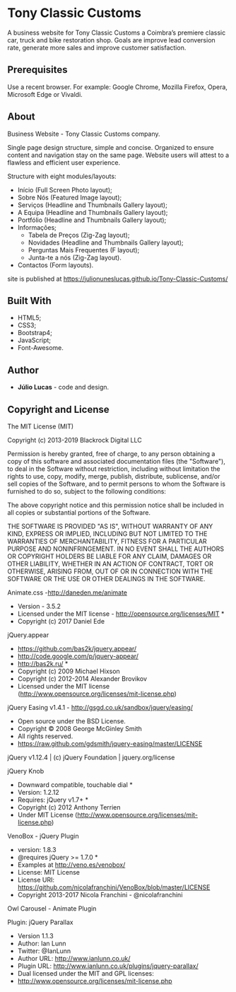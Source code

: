# Tony Classic Customs
A business website for Tony Classic Customs a Coimbra’s premiere classic car, truck and bike restoration shop. Goals are improve lead conversion rate, generate more sales and improve customer satisfaction.

## Prerequisites
Use a recent browser. For example: Google Chrome, Mozilla Firefox, Opera, Microsoft Edge or Vivaldi.

## About

Business Website - Tony Classic Customs company.

Single page design structure, simple and concise. Organized to ensure content and navigation stay on the same page. 
Website users will attest to a flawless and efficient user experience.

Structure with eight modules/layouts:

- Início (Full Screen Photo layout);
- Sobre Nós	(Featured Image layout);
- Serviços (Headline and Thumbnails Gallery layout);
- A Equipa (Headline and Thumbnails Gallery layout);
- Portfólio (Headline and Thumbnails Gallery layout);
- Informações;
  - Tabela de Preços (Zig-Zag layout);
  - Novidades (Headline and Thumbnails Gallery layout);
  - Perguntas Mais Frequentes (F layout);
  - Junta-te a nós (Zig-Zag layout).
- Contactos (Form layouts).

site is published at  https://julionuneslucas.github.io/Tony-Classic-Customs/

## Built With

- HTML5; 
- CSS3; 
- Bootstrap4;  
- JavaScript;
- Font-Awesome.

## Author

- **Júlio Lucas** - code and design.

## Copyright and License

The MIT License (MIT)

Copyright (c) 2013-2019 Blackrock Digital LLC

Permission is hereby granted, free of charge, to any person obtaining a copy of this software and associated documentation files (the "Software"), to deal in the Software without restriction, including without limitation the rights to use, copy, modify, merge, publish, distribute, sublicense, and/or sell copies of the Software, and to permit persons to whom the Software is furnished to do so, subject to the following conditions:

The above copyright notice and this permission notice shall be included in all copies or substantial portions of the Software.

THE SOFTWARE IS PROVIDED "AS IS", WITHOUT WARRANTY OF ANY KIND, EXPRESS OR IMPLIED, INCLUDING BUT NOT LIMITED TO THE WARRANTIES OF MERCHANTABILITY, FITNESS FOR A PARTICULAR PURPOSE AND NONINFRINGEMENT. IN NO EVENT SHALL THE AUTHORS OR COPYRIGHT HOLDERS BE LIABLE FOR ANY CLAIM, DAMAGES OR OTHER LIABILITY, WHETHER IN AN ACTION OF CONTRACT, TORT OR OTHERWISE, ARISING FROM, OUT OF OR IN CONNECTION WITH THE SOFTWARE OR THE USE OR OTHER DEALINGS IN THE SOFTWARE.

Animate.css -http://daneden.me/animate
 * Version - 3.5.2
 * Licensed under the MIT license - http://opensource.org/licenses/MIT *
 * Copyright (c) 2017 Daniel Ede

jQuery.appear
 * https://github.com/bas2k/jquery.appear/
 * http://code.google.com/p/jquery-appear/
 * http://bas2k.ru/ *
 * Copyright (c) 2009 Michael Hixson
 * Copyright (c) 2012-2014 Alexander Brovikov
 * Licensed under the MIT license (http://www.opensource.org/licenses/mit-license.php)
 
 jQuery Easing v1.4.1 - http://gsgd.co.uk/sandbox/jquery/easing/
 * Open source under the BSD License.
 * Copyright © 2008 George McGinley Smith
 * All rights reserved.
 * https://raw.github.com/gdsmith/jquery-easing/master/LICENSE
 
 jQuery v1.12.4 | (c) jQuery Foundation | jquery.org/license
 
 jQuery Knob
 * Downward compatible, touchable dial *
 * Version: 1.2.12
 * Requires: jQuery v1.7+ *
 * Copyright (c) 2012 Anthony Terrien
 * Under MIT License (http://www.opensource.org/licenses/mit-license.php)
 
  VenoBox - jQuery Plugin
 * version: 1.8.3
 * @requires jQuery >= 1.7.0 *
 * Examples at http://veno.es/venobox/
 * License: MIT License
 * License URI: https://github.com/nicolafranchini/VenoBox/blob/master/LICENSE
 * Copyright 2013-2017 Nicola Franchini - @nicolafranchini
 
 Owl Carousel - Animate Plugin
 
Plugin: jQuery Parallax
* Version 1.1.3
* Author: Ian Lunn
* Twitter: @IanLunn
* Author URL: http://www.ianlunn.co.uk/
* Plugin URL: http://www.ianlunn.co.uk/plugins/jquery-parallax/
* Dual licensed under the MIT and GPL licenses:
* http://www.opensource.org/licenses/mit-license.php
